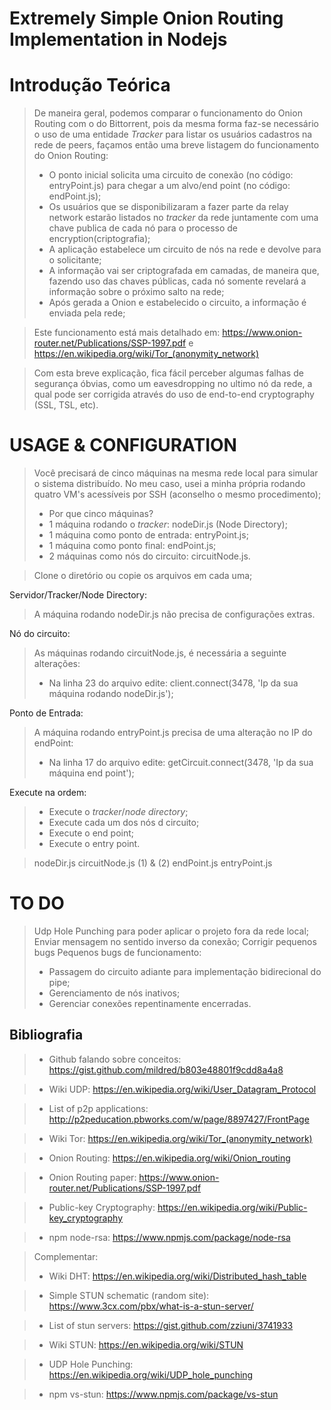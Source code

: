 # Extremely Simple Onion Routing Implementation in Nodejs

Introdução Teórica
===================
> De maneira geral, podemos comparar o funcionamento do Onion Routing com o do Bittorrent, pois da mesma forma faz-se necessário o uso de uma entidade *Tracker* para listar os usuários cadastros na rede de peers, façamos então uma breve listagem do funcionamento do Onion Routing: 
> - O ponto inicial solicita uma circuito de conexão (no código: entryPoint.js) para chegar a um alvo/end point (no código: endPoint.js);
> - Os usuários que se disponibilizaram a fazer parte da relay network estarão listados no *tracker* da rede juntamente com uma chave publica de cada nó para o processo de encryption(criptografia);
> - A aplicação estabelece um circuito de nós na rede e devolve para o solicitante;
> - A informação vai ser criptografada em camadas, de maneira que, fazendo uso das chaves públicas, cada nó somente revelará a informação sobre o próximo salto na rede;
> - Após gerada a Onion e estabelecido o circuito, a informação é enviada pela rede;

> Este funcionamento está mais detalhado em: https://www.onion-router.net/Publications/SSP-1997.pdf e https://en.wikipedia.org/wiki/Tor_(anonymity_network)

> Com esta breve explicação, fica fácil perceber algumas falhas de segurança óbvias, como um eavesdropping no ultimo nó da rede, a qual pode ser corrigida através do uso de end-to-end cryptography (SSL, TSL, etc).


USAGE & CONFIGURATION
===================
> Você precisará de cinco máquinas na mesma rede local para simular o sistema distribuído. No meu caso, usei a minha própria rodando quatro VM's acessíveis por SSH (aconselho o mesmo procedimento);
> - Por que cinco máquinas?
> - 1 máquina rodando o *tracker*: nodeDir.js (Node Directory);
> - 1 máquina como ponto de entrada: entryPoint.js;
> - 1 máquina como ponto final: endPoint.js;
> - 2 máquinas como nós do circuito: circuitNode.js.

> Clone o diretório ou copie os arquivos em cada uma;

Servidor/Tracker/Node Directory:
> A máquina rodando nodeDir.js não precisa de configurações extras.

Nó do circuito:
> As máquinas rodando circuitNode.js, é necessária a seguinte alterações:
> - Na linha 23 do arquivo edite: client.connect(3478, 'Ip da sua máquina rodando nodeDir.js');

Ponto de Entrada:
> A máquina rodando entryPoint.js precisa de uma alteração no IP do endPoint:
> - Na linha 17 do arquivo edite: getCircuit.connect(3478, 'Ip da sua máquina end point');

Execute na ordem:
> - Execute o *tracker*/*node directory*;
> - Execute cada um dos nós d circuito;
> - Execute o end point;
> - Execute o entry point.


> nodeDir.js
> circuitNode.js (1) & (2)
> endPoint.js
> entryPoint.js

TO DO
===================

> Udp Hole Punching para poder aplicar o projeto fora da rede local;
> Enviar mensagem no sentido inverso da conexão;
> Corrigir pequenos bugs
> Pequenos bugs de funcionamento:
> - Passagem do circuito adiante para implementação bidirecional do pipe; 
> - Gerenciamento de nós inativos; 
> - Gerenciar conexões repentinamente encerradas. 

Bibliografia
-------------
> - Github falando sobre conceitos: https://gist.github.com/mildred/b803e48801f9cdd8a4a8

> - Wiki UDP: https://en.wikipedia.org/wiki/User_Datagram_Protocol

> - List of p2p applications: http://p2peducation.pbworks.com/w/page/8897427/FrontPage

> - Wiki Tor: https://en.wikipedia.org/wiki/Tor_(anonymity_network)

> - Onion Routing: https://en.wikipedia.org/wiki/Onion_routing

> - Onion Routing paper: https://www.onion-router.net/Publications/SSP-1997.pdf

> - Public-key Cryptography: https://en.wikipedia.org/wiki/Public-key_cryptography

> - npm node-rsa: https://www.npmjs.com/package/node-rsa

> Complementar:
> - Wiki DHT: https://en.wikipedia.org/wiki/Distributed_hash_table

> - Simple STUN schematic (random site): https://www.3cx.com/pbx/what-is-a-stun-server/

> - List of stun servers: https://gist.github.com/zziuni/3741933

> - Wiki STUN: https://en.wikipedia.org/wiki/STUN

> - UDP Hole Punching: https://en.wikipedia.org/wiki/UDP_hole_punching

> - npm vs-stun: https://www.npmjs.com/package/vs-stun

 
